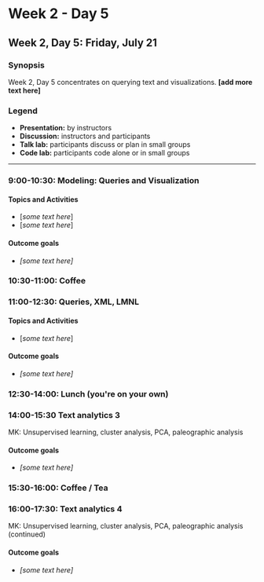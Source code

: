 # Week 2 - Day 5

## Week 2, Day 5: Friday, July 21

### Synopsis

Week 2, Day 5 concentrates on querying text and visualizations. **[add more text here]**


### Legend

* **Presentation:** by instructors
* **Discussion:** instructors and participants
* **Talk lab:** participants discuss or plan in small groups
* **Code lab:** participants code alone or in small groups

-------

### 9:00-10:30: Modeling: Queries and Visualization

#### Topics and Activities
* [_some text here_]
* [_some text here_]

#### Outcome goals
* _[some text here]_

### 10:30-11:00: Coffee

### 11:00-12:30: Queries, XML, LMNL

#### Topics and Activities
* [_some text here_]

#### Outcome goals
* _[some text here]_

### 12:30-14:00: Lunch (you're on your own)

### 14:00-15:30 Text analytics 3

MK: Unsupervised learning, cluster analysis, PCA, paleographic analysis

#### Outcome goals
* _[some text here]_

### 15:30-16:00: Coffee / Tea

### 16:00-17:30: Text analytics 4

MK: Unsupervised learning, cluster analysis, PCA, paleographic analysis (continued)

#### Outcome goals
* _[some text here]_